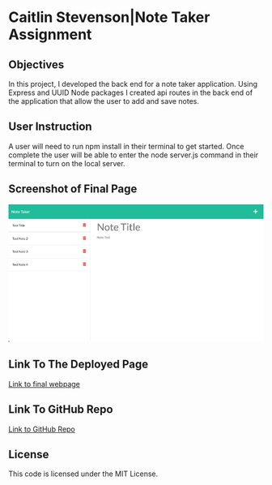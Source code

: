 # Caitlin Stevenson|Note Taker Assignment

## Objectives

In this project, I developed the back end for a note taker application. Using Express and UUID Node packages I created api routes in the back end of the application that allow the user to add and save notes.

## User Instruction

A user will need to run npm install in their terminal to get started. Once complete the user will be able to enter the node server.js command in their terminal to turn on the local server.

## Screenshot of Final Page

![Screenshot of final webpage](./public/assets/final_page.png)

## Link To The Deployed Page

[Link to final webpage](https://caitlinscodes-note-taker.herokuapp.com/)

## Link To GitHub Repo

[Link to GitHub Repo](https://github.com/caitlinscodes/note_taker)

## License

This code is licensed under the MIT License.